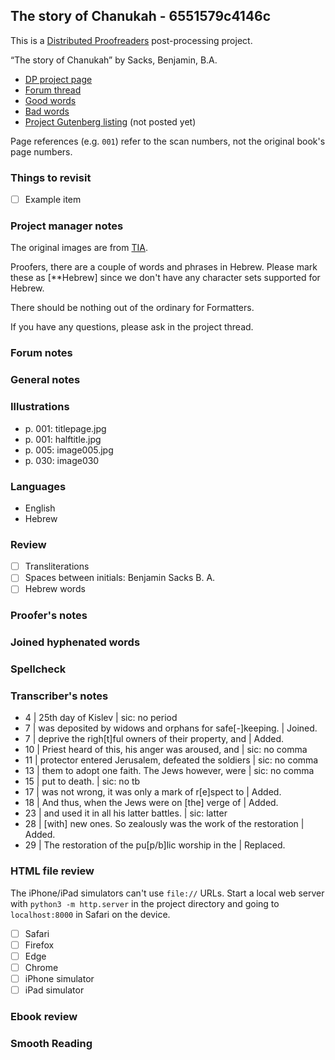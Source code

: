 ## The story of Chanukah - 6551579c4146c ##

This is a [Distributed Proofreaders](http://www.pgdp.net/) post-processing project.

“The story of Chanukah” by Sacks, Benjamin, B.A.

* [DP project page](http://www.pgdp.net/c/project.php?id=projectID6551579c4146c)
* [Forum thread]()
* [Good words](good_words.txt)
* [Bad words](bad_words.txt)
* [Project Gutenberg listing]() (not posted yet)

Page references (e.g. `001`) refer to the scan numbers, not the original book's page numbers.

### Things to revisit ###

* [ ] Example item

### Project manager notes ###

The original images are from [TIA](https://archive.org/details/StoryOfChanukah/page/n1/mode/2up).

Proofers, there are a couple of words and phrases in Hebrew. Please mark these as [**Hebrew] since we don't have any character sets supported for Hebrew.

There should be nothing out of the ordinary for Formatters.

If you have any questions, please ask in the project thread.

### Forum notes ###

### General notes ###

### Illustrations ###
* p. 001: titlepage.jpg
* p. 001: halftitle.jpg
* p. 005: image005.jpg
* p. 030: image030

### Languages ###
* English
* Hebrew

### Review ###
* [ ] Transliterations
* [ ] Spaces between initials: Benjamin Sacks B. A.
* [ ] Hebrew words

### Proofer's notes ###

### Joined hyphenated words ###

### Spellcheck ###

### Transcriber's notes ###
* 4 | 25th day of Kislev | sic: no period
* 7 | was deposited by widows and orphans for safe[-]keeping. | Joined.
* 7 | deprive the righ[t]ful owners of their property, and | Added.
* 10 | Priest heard of this, his anger was aroused, and | sic: no comma
* 11 | protector entered Jerusalem, defeated the soldiers | sic: no comma
* 13 | them to adopt one faith. The Jews however, were | sic: no comma
* 15 | put to death. | sic: no tb
* 17 | was not wrong, it was only a mark of r[e]spect to | Added.
* 18 | And thus, when the Jews were on [the] verge of | Added.
* 23 | and used it in all his latter battles. | sic: latter
* 28 | [with] new ones. So zealously was the work of the restoration | Added.
* 29 | The restoration of the pu[p/b]lic worship in the | Replaced.

### HTML file review ###
The iPhone/iPad simulators can't use `file://` URLs. Start a local web server with `python3 -m http.server` in the project directory and going to `localhost:8000` in Safari on the device. 

* [ ] Safari
* [ ] Firefox
* [ ] Edge
* [ ] Chrome
* [ ] iPhone simulator
* [ ] iPad simulator

### Ebook review ###

### Smooth Reading ###
